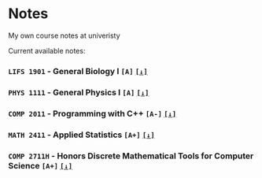 # Notes
My own course notes at univeristy

Current available notes:

### `LIFS 1901` - General Biology I **`[A]`** [`[↓]`](https://github.com/FrankChen0205/notes/raw/main/LIFS_1901_Notes.pdf)
### `PHYS 1111` - General Physics I **`[A]`** [`[↓]`](https://github.com/FrankChen0205/notes/raw/main/PHYS_1111_Formulas.pdf)
### `COMP 2011` - Programming with C++ **`[A-]`** [`[↓]`](https://github.com/FrankChen0205/notes/raw/main/COMP_2011_Notes.pdf)
### `MATH 2411` - Applied Statistics **`[A+]`** [`[↓]`](https://github.com/FrankChen0205/notes/raw/main/MATH_2411_Notes.pdf)
### `COMP 2711H` - Honors Discrete Mathematical Tools for Computer Science **`[A+]`** [`[↓]`](https://github.com/FrankChen0205/notes/raw/main/COMP_2711H_Notes.pdf)

